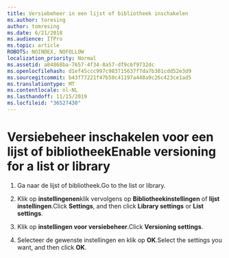 ```yaml
---
title: Versiebeheer in een lijst of bibliotheek inschakelen
ms.author: toresing
author: tomresing
ms.date: 6/21/2018
ms.audience: ITPro
ms.topic: article
ROBOTS: NOINDEX, NOFOLLOW
localization_priority: Normal
ms.assetid: a84868ba-7657-4f34-8a57-df9c6f9732dc
ms.openlocfilehash: d1ef45ccc997c983715637f7da7b301cdd52e3d9
ms.sourcegitcommit: b43f77221f47b50c41197a448a9c26c423ce1ad5
ms.translationtype: MT
ms.contentlocale: nl-NL
ms.lasthandoff: 11/15/2019
ms.locfileid: "36527430"
---
```

# <a name="enable-versioning-for-a-list-or-library"></a><span data-ttu-id="6ed38-102">Versiebeheer inschakelen voor een lijst of bibliotheek</span><span class="sxs-lookup"><span data-stu-id="6ed38-102">Enable versioning for a list or library</span></span>

1. <span data-ttu-id="6ed38-103">Ga naar de lijst of bibliotheek.</span><span class="sxs-lookup"><span data-stu-id="6ed38-103">Go to the list or library.</span></span>
    
2. <span data-ttu-id="6ed38-104">Klik op **instellingenen**klik vervolgens op **Bibliotheekinstellingen** of **lijst instellingen**.</span><span class="sxs-lookup"><span data-stu-id="6ed38-104">Click **Settings**, and then click **Library settings** or **List settings**.</span></span>
    
3. <span data-ttu-id="6ed38-105">Klik op **instellingen voor versiebeheer**.</span><span class="sxs-lookup"><span data-stu-id="6ed38-105">Click **Versioning settings**.</span></span>
    
4. <span data-ttu-id="6ed38-106">Selecteer de gewenste instellingen en klik op **OK**.</span><span class="sxs-lookup"><span data-stu-id="6ed38-106">Select the settings you want, and then click **OK**.</span></span>
    

